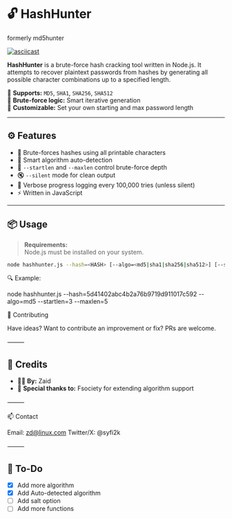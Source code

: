 # 🔓 HashHunter
formerly md5hunter

[![asciicast](https://asciinema.org/a/0mVZyK4ZbMvlALhwu559zFXod.svg)](https://asciinema.org/a/0mVZyK4ZbMvlALhwu559zFXod)

**HashHunter** is a brute-force hash cracking tool written in Node.js. It attempts to recover plaintext passwords from hashes by generating all possible character combinations up to a specified length.

🚀 **Supports:** `MD5`, `SHA1`, `SHA256`, `SHA512`  
🧠 **Brute-force logic:** Smart iterative generation  
📏 **Customizable:** Set your own starting and max password length  

---

## ⚙️ Features

- 🔑 Brute-forces hashes using all printable characters
- 🧠 Smart algorithm auto-detection
- 📏 `--startlen` and `--maxlen` control brute-force depth
- 🔇 `--silent` mode for clean output
- 📣 Verbose progress logging every 100,000 tries (unless silent)
- ⚡ Written in JavaScript
---

## 📦 Usage

> **Requirements:**  
> Node.js must be installed on your system.

```bash
node hashhunter.js --hash=<HASH> [--algo=<md5|sha1|sha256|sha512>] [--startlen=<n>] [--maxlen=<n>] [--silent]
```

🔍 Example:

node hashhunter.js --hash=5d41402abc4b2a76b9719d911017c592 --algo=md5 --startlen=3 --maxlen=5


🤝 Contributing

Have ideas? Want to contribute an improvement or fix? PRs are welcome.

⸻

## 🙏 Credits
- 👨‍💻 **By:** Zaid  
- 🧠 **Special thanks to:** Fsociety for extending algorithm support

⸻

📫 Contact

Email: zd@linux.com
Twitter/X: @syfi2k

⸻
## 🚧 To-Do

- [x]  Add more algorithm
- [x]  Add Auto-detected algorithm
- [ ]  Add salt option
- [ ]  Add more functions
